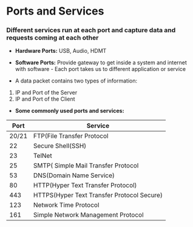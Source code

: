 # Ports and Services

### Different services run at each port and capture data and requests coming at each other

- **Hardware Ports:** USB, Audio, HDMT
- **Software Ports:** Provide gateway to get inside a system and internet with software
                      - Each port takes us to different application or service     

- A data packet contains two types of information:
1. IP and Port of the Server
2. IP and Port of the Client

- **Some commonly used ports and services:**

| Port | Service |
| ---- | ------- |
| 20/21 | FTP(File Transfer Protocol |
| 22 | Secure Shell(SSH) |
|  23 | TelNet |
|  25 | SMTP( Simple Mail Transfer Protocol |
|  53 | DNS(Domain Name Service)
|  80 | HTTP(Hyper Text Transfer Protocol) |
|  443 | HTTPS(Hyper Text Transfer Protocol Secure) |
|  123 | Network Time Protocol |
|  161 | Simple Network Management Protocol |
